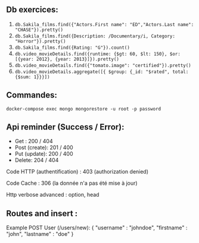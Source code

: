 ## Db exercices:
1) `db.Sakila_films.find({"Actors.First name": "ED","Actors.Last name": "CHASE"}).pretty()`
2) `db.Sakila_films.find({Description: /Documentary/i, Category: "Horror"}).pretty()`
3) `db.Sakila_films.find({Rating: "G"}).count()`
4) `db.video_movieDetails.find({runtime: {$gt: 60, $lt: 150}, $or: [{year: 2012}, {year: 2013}]}).pretty()`
5) `db.video_movieDetails.find({"tomato.image": "certified"}).pretty()`
6) `db.video_movieDetails.aggregate([{ $group: {_id: "$rated", total: {$sum: 1}}}])`

## Commandes:
    docker-compose exec mongo mongorestore -u root -p password

## Api reminder (Success / Error): 
- Get : 200 / 404
- Post (create): 201 / 400
- Put (update): 200 / 400
- Delete: 204 / 404 

Code HTTP (authentification) : 403 (authorization denied) 

Code Cache : 306 (la donnée n'a pas été mise à jour)

Http verbose advanced : option, head

## Routes and insert :

Example POST User (/users/new): 
    {
        "username" : "johndoe",
        "firstname" : "john",
        "lastname" : "doe"
    }
